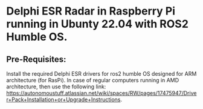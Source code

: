 # Delphi ESR Radar in Raspberry Pi running in Ubunty 22.04 with ROS2 Humble OS.

## Pre-Requisites:

  Install the required Delphi ESR drivers for ros2 humble OS designed for ARM architecture (for RasPi). In case of regular computers running in AMD architecture, then use the following link:         https://autonomoustuff.atlassian.net/wiki/spaces/RW/pages/17475947/Driver+Pack+Installation+or+Upgrade+Instructions.
